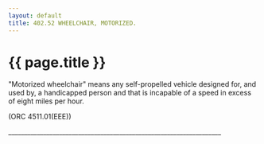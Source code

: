 ```yaml
---
layout: default 
title: 402.52 WHEELCHAIR, MOTORIZED.
---
```


{{ page.title }}
================

"Motorized wheelchair" means any self-propelled vehicle designed for,
and used by, a handicapped person and that is incapable of a speed in
excess of eight miles per hour.

(ORC 4511.01(EEE))

\_\_\_\_\_\_\_\_\_\_\_\_\_\_\_\_\_\_\_\_\_\_\_\_\_\_\_\_\_\_\_\_\_\_\_\_\_\_\_\_\_\_\_\_\_\_\_\_\_\_\_\_\_\_\_\_\_\_\_\_\_\_\_\_\_\_\_
